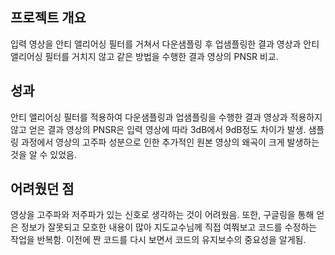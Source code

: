 프로젝트 개요
---

입력 영상을 안티 앨리어싱 필터를 거쳐서 다운샘플링 후 업샘플링한 결과 영상과 안티 앨리어싱 필터를 거치지 않고 같은 방법을 수행한 결과 영상의 PNSR 비교.

성과
---

안티 앨리어싱 필터를 적용하여 다운샘플링과 업샘플링을 수행한 결과 영상과 적용하지 않고 얻은 결과 영상의 PNSR은 입력 영상에 따라 3dB에서 9dB정도 차이가 발생. 샘플링 과정에서 영상의 고주파 성분으로 인한 추가적인 원본 영상의 왜곡이 크게 발생하는 것을 알 수 있었음.

어려웠던 점
---

영상을 고주파와 저주파가 있는 신호로 생각하는 것이 어려웠음. 또한, 구글링을 통해 얻은 정보가 잘못되고 모호한 내용이 많아 지도교수님께 직접 여쭤보고 코드를 수정하는 작업을 반복함. 이전에 짠 코드를 다시 보면서 코드의 유지보수의 중요성을 알게됨.
